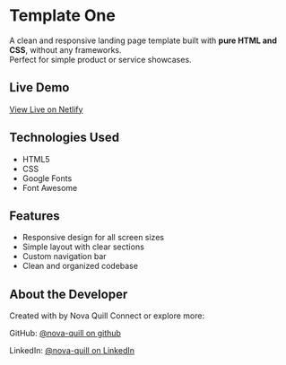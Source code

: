 # Template One 

A clean and responsive landing page template built with **pure HTML and CSS**, without any frameworks.  
Perfect for simple product or service showcases.

## Live Demo
 [View Live on Netlify](https://firstlenoproject.netlify.app)  

## Technologies Used
- HTML5
- CSS
- Google Fonts 
- Font Awesome 

## Features
- Responsive design for all screen sizes
- Simple layout with clear sections
- Custom navigation bar
- Clean and organized codebase

## About the Developer
Created with by Nova Quill
Connect or explore more:

GitHub: [@nova-quill on github](https://github.com/nova-quill)

LinkedIn: [@nova-quill on LinkedIn](https://www.linkedin.com/in/nova-quill)

